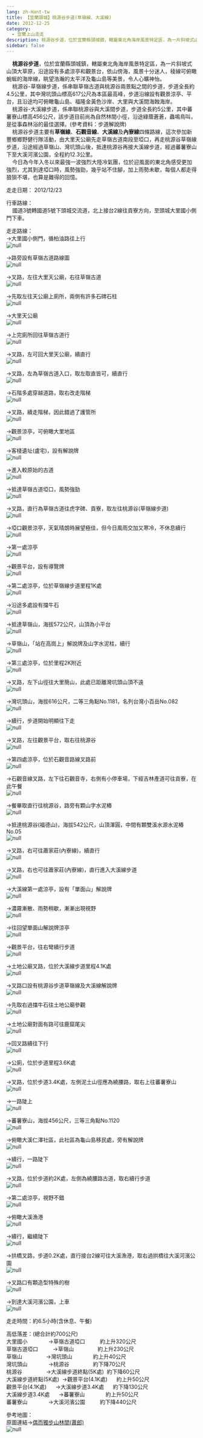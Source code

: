 ```yaml
---
lang: zh-Hant-tw
title: 【宜蘭頭城】桃源谷步道(草嶺線、大溪線)
date: 2012-12-25
category: 
  - 宜蘭上山走走
description: 桃源谷步道，位於宜蘭縣頭城鎮，轄屬東北角海岸風景特定區，為一片斜坡式山頂大草原，沿途設有多處涼亭和觀景台，依山傍海，風景十分迷人，稜線可俯瞰蜿蜒的海岸線，眺望浩瀚的太平洋及龜山島等美景，令人心曠神怡。 桃源谷-草嶺線步道，係串聯草嶺古道與桃源谷兩景點之間的步道，步道全長約4.5公里，其中灣坑頭山標高617公尺為本區最高峰，步道沿線設有觀景涼亭、平台，且沿途均可俯瞰龜山島、福隆金黃色沙岸、大里與大溪間海蝕海岸。 桃源谷-大溪線步道，係串聯桃源谷與大溪間步道，步道全長約5公里，其中蕃薯寮山標高456公尺，該步道目前尚為自然林間小徑，沿途綠蔭蒼蒼，蟲鳴鳥叫，是從事森林浴的最佳選擇。(參考資料：步道解說牌) 桃源谷步道主要有草嶺線、石觀音線、大溪線及內寮線四條路線，這次參加新豐鄉鄉野健行隊活動，由大里天公廟先走草嶺古道南段至埡口，再走桃源谷草嶺線步道，沿途經過草嶺山、灣坑頭山後，抵達桃源谷再接大溪線步道，經過蕃薯寮山下至大溪河濱公園，全程約12.3公里。 今日為今年入冬以來最強一波強烈大陸冷氣團，位於迎風面的東北角感受更加強烈，尤其到達埡口時，風勢強勁，幾乎站不住腳，加上雨勢未歇，每個人都走得狼狽不堪，也算是難得的回憶。
sidebar: false
---
```


    **桃源谷步道**，位於宜蘭縣頭城鎮，轄屬東北角海岸風景特定區，為一片斜坡式山頂大草原，沿途設有多處涼亭和觀景台，依山傍海，風景十分迷人，稜線可俯瞰蜿蜒的海岸線，眺望浩瀚的太平洋及龜山島等美景，令人心曠神怡。  
    桃源谷-草嶺線步道，係串聯草嶺古道與桃源谷兩景點之間的步道，步道全長約4.5公里，其中灣坑頭山標高617公尺為本區最高峰，步道沿線設有觀景涼亭、平台，且沿途均可俯瞰龜山島、福隆金黃色沙岸、大里與大溪間海蝕海岸。  
    桃源谷-大溪線步道，係串聯桃源谷與大溪間步道，步道全長約5公里，其中蕃薯寮山標高456公尺，該步道目前尚為自然林間小徑，沿途綠蔭蒼蒼，蟲鳴鳥叫，是從事森林浴的最佳選擇。(參考資料：步道解說牌)  
    桃源谷步道主要有**草嶺線**、**石觀音線**、**大溪線**及**內寮線**四條路線，這次參加新豐鄉鄉野健行隊活動，由大里天公廟先走草嶺古道南段至埡口，再走桃源谷草嶺線步道，沿途經過草嶺山、灣坑頭山後，抵達桃源谷再接大溪線步道，經過蕃薯寮山下至大溪河濱公園，全程約12.3公里。  
    今日為今年入冬以來最強一波強烈大陸冷氣團，位於迎風面的東北角感受更加強烈，尤其到達埡口時，風勢強勁，幾乎站不住腳，加上雨勢未歇，每個人都走得狼狽不堪，也算是難得的回憶。

走走日期： 2012/12/23

行車路線：  
    國道3號轉國道5號下頭城交流道，北上接台2線往貢寮方向，至頭城大里國小側門下車。

走走路線：  
→大里國小側門，循柏油路往上行  
![null](image/244894160_l.jpg)

→路旁設有草嶺古道路線圖  
![null](image/244894172_l.jpg)

→叉路，左往大里天公廟，右往草嶺古道  
![null](image/244894175_l.jpg)

→先取左往天公廟上廁所，兩側有許多石碑石柱  
![null](image/244894182_l.jpg)

→大里天公廟  
![null](image/244894186_l.jpg)

→上完廁所回往草嶺古道行  
![null](image/244894189_l.jpg)

→叉路，左可回大里天公廟，續直行  
![null](image/244894193_l.jpg)

→叉路，左為草嶺古道入口，取左取直皆可，續直行  
![null](image/244894197_l.jpg)

→石階多處穿越道路，取右改走階梯  
![null](image/244894200_l.jpg)

→叉路，續走階梯，因此錯過了護管所  
![null](image/244894205_l.jpg)

→觀景涼亭，可俯瞰大里地區  
![null](image/244894208_l.jpg)

→客棧遺址(盧宅)，設有解說牌  
![null](image/244894212_l.jpg)

→進入較原始的古道  
![null](image/244894218_l.jpg)

→抵達草嶺古道埡口，風勢強勁  
![null](image/244894220_l.jpg)

→叉路，直行為草嶺古道往虎字碑、貢寮，取左往桃源谷(草嶺線步道)  
![null](image/244894226_l.jpg)

→埡口觀景涼亭，天氣晴朗時展望極佳，但今日風雨交加又寒冷，不休息續行  
![null](image/244894230_l.jpg)

→第一處涼亭  
![null](image/244894234_l.jpg)

→觀景平台，設有導覽牌  
![null](image/244894239_l.jpg)

→第二處涼亭，位於草嶺線步道里程1K處  
![null](image/244894241_l.jpg)

→沿途多處設有擋牛石  
![null](image/244894244_l.jpg)

→抵達草嶺山，海拔572公尺，山頂為小平台  
![null](image/244894247_l.jpg)

→草嶺山，「站在高崗上」解說牌及山字水泥柱，續行  
![null](image/244894253_l.jpg)

→第三處涼亭，位於里程2K附近  
![null](image/244894259_l.jpg)

→叉路，左下山徑往大里簡山，此處已距離灣坑頭山頂不遠  
![null](image/244894264_l.jpg)

→灣坑頭山，海拔616公尺，二等三角點No.1181，名列台灣小百岳No.082  
![null](image/244894270_l.jpg)

→續行，步道開始明顯往下走  
![null](image/244894274_l.jpg)

→叉路，左往觀景平台，取右往桃源谷  
![null](image/244894278_l.jpg)

→第四處涼亭，位於石觀音路線叉路前  
![null](image/244894282_l.jpg)

→石觀音線叉路，左下往石觀音寺，右側有小停車場，下經吉林產道可往貢寮，在此午餐  
![null](image/244894288_l.jpg)

→餐畢取直行往桃源谷，路旁有顆山字水泥樁  
![null](image/244894292_l.jpg)

→抵達桃源谷(福德山)，海拔542公尺，山頂渾圓，中間有顆雙溪水源水泥樁No.05  
![null](image/244894295_l.jpg)

→叉路，右可往蕭家莊(內寮線)，續直行  
![null](image/244894302_l.jpg)

→叉路，右也可往蕭家莊(內寮線)，直行進入大溪線步道  
![null](image/244894312_l.jpg)

→大溪線第一處涼亭，設有「單面山」解說牌  
![null](image/244894315_l.jpg)

→濃霧漸散、雨勢稍歇，漸漸出現視野  
![null](image/244894319_l.jpg)

→往回望單面山解說牌涼亭  
![null](image/244894326_l.jpg)

→觀景平台，往右彎續行步道  
![null](image/244894332_l.jpg)

→土地公廟叉路，位於大溪線步道里程4.1K處  
![null](image/244894338_l.jpg)

→叉路口設有桃源谷步道草嶺線及大溪線解說牌  
![null](image/244894358_l.jpg)

→先取右過擋牛石往土地公廟參觀  
![null](image/244894345_l.jpg)

→土地公廟對面有路可往鹿窟尾尖  
![null](image/244894351_l.jpg)

→回叉路續往下行  
![null](image/244894363_l.jpg)

→公廁，位於步道里程3.6K處  
![null](image/244894371_l.jpg)

→叉路，位於步道3.4K處，左側泥土山徑應為繞腰路，取右上往蕃薯寮山  
![null](image/244894375_l.jpg)

→一路陡上  
![null](image/244894382_l.jpg)

→蕃薯寮山，海拔456公尺，三等三角點No.1120  
![null](image/244894387_l.jpg)

→俯瞰大溪仁澤社區，此社區為龜山島移民處，旁有解說牌  
![null](image/244894393_l.jpg)

→續行，一路陡下  
![null](image/244894401_l.jpg)

→叉路，位於步道約2K處，左側為繞腰路古道，取右續行步道  
![null](image/244894406_l.jpg)

→第二處涼亭，視野不錯  
![null](image/244894415_l.jpg)

→俯瞰大溪漁港  
![null](image/244894420_l.jpg)

→續行，繼續陡下  
![null](image/244894427_l.jpg)

→拱橋叉路，步道0.2K處，直行接台2線可往大溪漁港，取右過拱橋往大溪河濱公園  
![null](image/244894441_l.jpg)

→叉路口有顆造型特殊的樹  
![null](image/244894447_l.jpg)

→到達大溪河濱公園，上車  
![null](image/244894453_l.jpg)

走走時間：約6.5小時(含休息、午餐)

高低落差：(總合計約700公尺)  
大里國小              →草嶺古道埡口          約上升320公尺  
草嶺古道埡口          →草嶺山                約上升230公尺  
草嶺山                →灣坑頭山              約上升40公尺  
灣坑頭山              →桃源谷                約下降70公尺  
桃源谷                →大溪線步道終點(5K處)  約下降60公尺  
大溪線步道終點(5K處)  →觀景平台(4.1K處)      約上升50公尺  
觀景平台(4.1K處)      →大溪線步道3.4K處      約下降130公尺  
大溪線步道3.4K處      →蕃薯寮山              約上升50公尺  
蕃薯寮山              →大溪河濱公園          約下降440公尺

參考地圖：  
原圖連結→[偶而獨步山林間(蕭郎)](http://www.yougoipay.com/kenny/w1119/index.htm)  
![null](image/244894636_l.jpg)